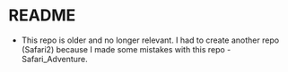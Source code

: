 # README

* This repo is older and no longer relevant. I had to create another repo (Safari2) because I made some mistakes with this repo - Safari_Adventure. 
